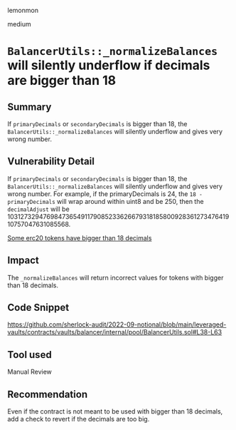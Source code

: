 lemonmon

medium

# `BalancerUtils::_normalizeBalances` will silently underflow if decimals are bigger than 18

## Summary

If `primaryDecimals` or `secondaryDecimals` is bigger than 18, the `BalancerUtils::_normalizeBalances` will silently underflow and gives very wrong number.

## Vulnerability Detail

If `primaryDecimals` or `secondaryDecimals` is bigger than 18, the `BalancerUtils::_normalizeBalances` will silently underflow and gives very wrong number.
For example, if the primaryDecimals is 24, the `18 - primaryDecimals` will wrap around within uint8 and be 250, then the `decimalAdjust` will be 103127329476984736549117908523362667931818580092836127347641910757047631085568.

[Some erc20 tokens have bigger than 18 decimals](https://github.com/d-xo/weird-erc20#high-decimals)


## Impact

The `_normalizeBalances` will return incorrect values for tokens with bigger than 18 decimals.

## Code Snippet

https://github.com/sherlock-audit/2022-09-notional/blob/main/leveraged-vaults/contracts/vaults/balancer/internal/pool/BalancerUtils.sol#L38-L63


## Tool used

Manual Review

## Recommendation

Even if the contract is not meant to be used with bigger than 18 decimals, add a check to revert if the decimals are too big.

